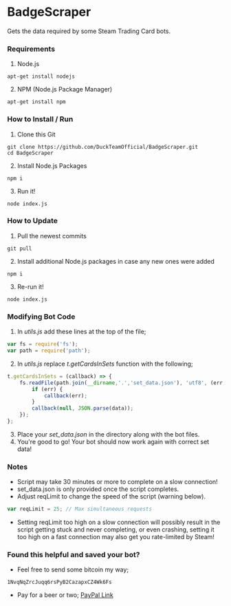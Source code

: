# BadgeScraper
Gets the data required by some Steam Trading Card bots.

### Requirements

1. Node.js
```
apt-get install nodejs
```
2. NPM (Node.js Package Manager)
```
apt-get install npm
```

### How to Install / Run
1. Clone this Git
```
git clone https://github.com/DuckTeamOfficial/BadgeScraper.git
cd BadgeScraper
```
2. Install Node.js Packages
```
npm i
```
3. Run it!
```
node index.js
```

### How to Update
1. Pull the newest commits
```
git pull
```
2. Install additional Node.js packages in case any new ones were added
```
npm i
```
3. Re-run it!
```
node index.js
```

### Modifying Bot Code
1. In *utils.js* add these lines at the top of the file;
```javascript
var fs = require('fs');
var path = require('path');
```
2. In *utils.js* replace *t.getCardsInSets* function with the following;
```javascript
t.getCardsInSets = (callback) => {
    fs.readFile(path.join(__dirname,'.','set_data.json'), 'utf8', (err,data) => {
        if (err) {
            callback(err);
        }
        callback(null, JSON.parse(data));
    });
};
```
3. Place your *set_data.json* in the directory along with the bot files.
4. You're good to go! Your bot should now work again with correct set data!

### Notes
  * Script may take 30 minutes or more to complete on a slow connection!
  * set_data.json is only provided once the script completes.
  * Adjust reqLimit to change the speed of the script (warning below).
```javascript
var reqLimit = 25; // Max simultaneous requests
```
  * Setting reqLimit too high on a slow connection will possibly result in the script getting stuck and never completing, or even crashing, setting it too high on a fast connection may also get you rate-limited by Steam!

### Found this helpful and saved your bot?
  * Feel free to send some bitcoin my way;
```
1NvqNqZrcJuqq6rsPyB2CazapxCZ4Wk6Fs
```
  * Pay for a beer or two;
[PayPal Link](https://www.paypal.me/ValkyrieStar)
